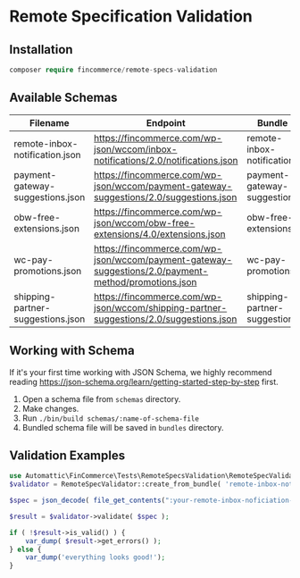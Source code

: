 # Remote Specification Validation

## Installation

```php
composer require fincommerce/remote-specs-validation
```

## Available Schemas

| Filename                          | Endpoint                                                                                               | Bundle                       |
| --------------------------------- | ------------------------------------------------------------------------------------------------------ | ---------------------------- |
| remote-inbox-notification.json    | <https://fincommerce.com/wp-json/wccom/inbox-notifications/2.0/notifications.json>                     | remote-inbox-notification    |
| payment-gateway-suggestions.json  | <https://fincommerce.com/wp-json/wccom/payment-gateway-suggestions/2.0/suggestions.json>               | payment-gateway-suggestions  |
| obw-free-extensions.json          | <https://fincommerce.com/wp-json/wccom/obw-free-extensions/4.0/extensions.json>                        | obw-free-extensions          |
| wc-pay-promotions.json            | <https://fincommerce.com/wp-json/wccom/payment-gateway-suggestions/2.0/payment-method/promotions.json> | wc-pay-promotions            |
| shipping-partner-suggestions.json | <https://fincommerce.com/wp-json/wccom/shipping-partner-suggestions/2.0/suggestions.json>              | shipping-partner-suggestions |

## Working with Schema

If it's your first time working with JSON Schema, we highly recommend reading <https://json-schema.org/learn/getting-started-step-by-step> first.

1. Open a schema file from `schemas` directory.
2. Make changes.
3. Run `./bin/build schemas/:name-of-schema-file`
4. Bundled schema file will be saved in `bundles` directory.

## Validation Examples

```php
use Automattic\FinCommerce\Tests\RemoteSpecsValidation\RemoteSpecValidator;
$validator = RemoteSpecValidator::create_from_bundle( 'remote-inbox-notification' );

$spec = json_decode( file_get_contents(":your-remote-inbox-noficiation-json") );

$result = $validator->validate( $spec );

if ( !$result->is_valid() ) {
	var_dump( $result->get_errors() );
} else {
	var_dump('everything looks good!');
}
```
